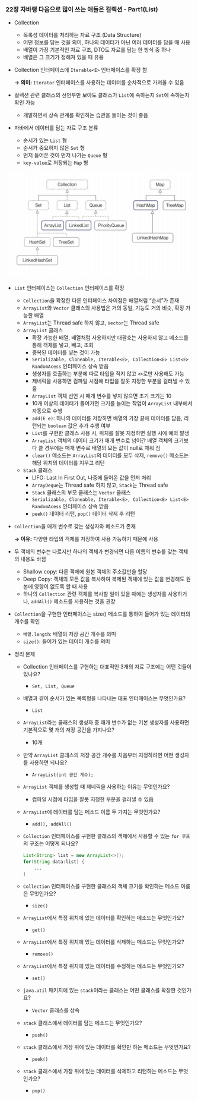 ### 22장 자바랭 다음으로 많이 쓰는 애들은 컬렉션 - Part1(List)

- Collection
    - 목록성 데이터를 처리하는 자료 구조 (Data Structure)
    - 어떤 정보를 담는 것을 의미, 하나의 데이터가 아닌 여러 데이터를 담을 때 사용
    - 배열이 가장 기본적인 자료 구조, DTO도 자료를 담는 한 방식 중 하나
    - 배열은 그 크기가 정해져 있을 때 유용
- Collection 인터페이스에 `Iterable<E>` 인터페이스를 확장 함
    
    **→ 의미:** `Iterator` 인터페이스를 사용하는 데이터를 순차적으로 가져올 수 있음
    
- 컬렉션 관련 클래스의 선언부만 보아도 클래스가 `List`에 속하는지 `Set`에 속하는지 확인 가능
    - 개발하면서 상속 관계를 확인하는 습관을 들이는 것이 좋음
- 자바에서 데이터를 담는 자료 구조 분류
    - 순서가 있는  `List` 형
    - 순서가 중요하지 않은 `Set` 형
    - 먼저 들어온 것이 먼저 나가는 `Queue` 형
    - `key-value`로 저장되는 `Map` 형

![Untitled](../images/22_img_01.png)

- `List` 인터페이스는 `Collection` 인터페이스를 확장
    - `Collection`을 확장한 다른 인터페이스 차이점은 배열처럼 “순서”가 존재
    - `ArrayList`와 `Vector` 클래스의 사용법은 거의 동일, 기능도 거의 비슷, 확장 가능한 배열
    - `ArrayList`는 Thread safe 하지 않고, `Vector`는 Thread safe
    - `ArrayList` 클래스
        - 확장 가능한 배열, 배열처럼 사용하지만 대괄호는 사용하지 않고 메소드를 통해 객체를 넣고, 빼고, 조회
        - 중복된 데이터를 넣는 것이 가능
        - `Serializable, Cloneable, Iterable<E>, Collection<E> List<E> RandomAcess` 인터페이스 상속 받음
        - 생성자를 호출하는 부분에 따로 타입을 적지 않고 `<>`로만 사용해도 가능
        - 제네릭을 사용하면 컴파일 시점에 타입을 잘못 지정한 부분을 걸러낼 수 있음
        - `ArrayList` 객체 선언 시 매개 변수를 넣지 않으면 초기 크기는 10
        - 10개 이상의 데이터가 들어가면 크기를 늘이는 작업이 `ArrayList` 내부에서 자동으로 수행
        - `add(E e)`: 하나의 데이터를 저장하면 배열의 가장 끝에 데이터를 담음, 리턴되는 `boolean` 값은 추가 수행 여부
        - `List`를 구현한 클래스 사용 시, 위치를 잘못 지정하면 실행 시에 예외 발생
        - `ArrayList` 객체의 데이터 크기가 매개 변수로 넘어간 배열 객체의 크기보다 클 경우에는 매개 변수로 배열의 모든 값이 null로 채워 짐
        - `clear()` 메소드는 `ArrayList`의 데이터를 모두 삭제, `remove()` 메소드는 해당 위치의 데이터를 지우고 리턴
    - `Stack` 클래스
        - LIFO: Last In First Out, 나중에 들어온 값을 먼저 처리
        - `ArrayDeque`는 Thread safe 하지 않고, `Stack`는 Thread safe
        - `Stack` 클래스의 부모 클래스는 `Vector` 클래스
        - `Serializable, Cloneable, Iterable<E>, Collection<E> List<E> RandomAcess` 인터페이스 상속 받음
        - `peek()` 데이터 리턴, `pop()` 데이터 삭제 후 리턴
- `Collection`을 매개 변수로 갖는 생성자와 메소드가 존재
    
    **→ 이유:** 다양한 타입의 객체를 저장하여 사용 가능하기 때문에 사용
    
- 두 객체의 변수는 다르지만 하나의 객체가 변경되면 다른 이름의 변수를 갖는 객체의 내용도 바뀜
    - Shallow copy: 다른 객체에 원본 객체의 주소값만을 할당
    - Deep Copy: 객체의 모든 값을 복사하여 복제된 객체에 있는 값을 변경해도 원본에 영향이 없도록 할 때 사용
    - 하나의 `Collection` 관련 객체를 복사할 일이 있을 때에는 생성자를 사용하거나, `addAll()` 메소드를 사용하는 것을 권장
- `Collection`을 구현한 인터페이스는 size() 메소드를 통하여 들어가 있는 데이터의 개수를 확인
    - `배열.length`:  배열의 저장 공간 개수를 의미
    - `size()`: 들어가 있는 데이터 개수를 의미
- 정리 문제
    - Collection 인터페이스를 구현하는 대표적인 3개의 자료 구조에는 어떤 것들이 있나요?
        - `Set, List, Queue`
    - 배열과 같이 순서가 있는 목록형을 나타내는 대표 인터페이스는 무엇인가요?
        - `List`
    - `ArrayList`라는 클래스의 생성자 중 매개 변수가 없는 기본 생성자를 사용하면 기본적으로 몇 개의 저장 공간을 가지나요?
        - 10개
    - 만약 `ArrayList` 클래스의 저장 공간 개수를 처음부터 지정하려면 어떤 생성자를 사용하면 되나요?
        - `ArrayList(int 공간 개수);`
    - `ArrayList` 객체를 생성할 때 제네릭을 사용하는 이유는 무엇인가요?
        - 컴파일 시점에 타입을 잘못 지정한 부분을 걸러낼 수 있음
    - `ArrayList`에 데이터를 담는 메소드 이름 두 가지는 무엇인가요?
        - `add(), addAll()`
    - `Collection` 인터페이스를 구현한 클래스의 객체에서 사용할 수 있는 `for 루프`의 구조는 어떻게 되나요?
        
        ```java
        List<String> list = new ArrayList<>();
        for(String data:list) {
        	...
        }
        ```
        
    - `Collection` 인터페이스를 구현한 클래스의 객체 크기를 확인하는 메소드 이름은 무엇인가요?
        - `size()`
    - `ArrayList`에서 특정 위치에 있는 데이터를 확인하는 메소드는 무엇인가요?
        - `get()`
    - `ArrayList`에서 특정 위치에 있는 데이터를 삭제하는 메소드는 무엇인가요?
        - `remove()`
    - `ArrayList`에서 특정 위치에 있는 데이터를 수정하는 메소드는 무엇인가요?
        - `set()`
    - `java.util` 패키지에 있는 `stack`이라는 클래스는 어떤 클래스를 확장한 것인가요?
        - `Vector` 클래스를 상속
    - `stack` 클래스에서 데이터를 담는 메소드는 무엇인가요?
        - `push()`
    - `stack` 클래스에서 가장 위에 있는 데이터를 확인만 하는 메소드는 무엇인가요?
        - `peek()`
    - `stack` 클래스에서 가장 위에 있는 데이터를 삭제하고 리턴하는 메소드는 무엇인가요?
        - `pop()`